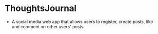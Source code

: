 # ThoughtsJournal
- A social media web app that allows users to register, create posts, like and comment on other users' posts.
